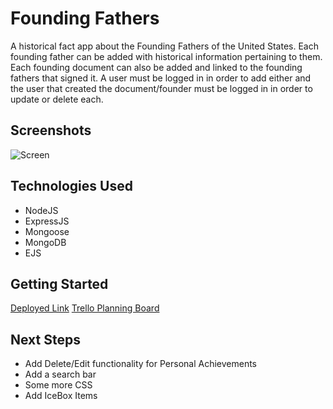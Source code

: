 # Founding Fathers

A historical fact app about the Founding Fathers of the United States. Each founding father can be added with historical information pertaining to them. Each founding document can also be added and linked to the founding fathers that signed it. A user must be logged in in order to add either and the user that created the document/founder must be logged in in order to update or delete each.

## Screenshots

![Screen](https://imgur.com/q4cdWNW)

## Technologies Used

- NodeJS
- ExpressJS
- Mongoose
- MongoDB
- EJS

## Getting Started

[Deployed Link](https://founding-fathers.herokuapp.com/)
[Trello Planning Board](https://trello.com/b/6vaVLPbT/project-2)

## Next Steps

- Add Delete/Edit functionality for Personal Achievements
- Add a search bar
- Some more CSS
- Add IceBox Items